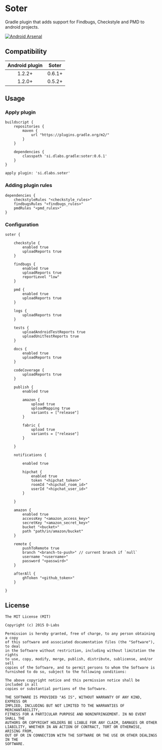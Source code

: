 # Soter

Gradle plugin that adds support for Findbugs, Checkstyle and PMD to android projects.

[![Android Arsenal](https://img.shields.io/badge/Android%20Arsenal-Soter-brightgreen.svg?style=flat)](http://android-arsenal.com/details/1/1842)

## Compatibility

| Android plugin | Soter  |
| :------------: | :----: |
| 1.2.2+         | 0.6.1+ |
| 1.2.0+      | 0.5.2+ |

## Usage

### Apply plugin

    buildscript {
        repositories {
            maven {
                url "https://plugins.gradle.org/m2/"
            }
        }
    
        dependencies {
            classpath 'si.dlabs.gradle:soter:0.6.1'
        }
    }
    
    apply plugin: 'si.dlabs.soter'
    
### Adding plugin rules

    dependencies {
        checkstyleRules "<checkstyle_rules>"
        findbugsRules "<findbugs_rules>"
        pmdRules "<pmd_rules>"
    }
    
### Configuration

    soter {
        
        checkstyle {
            enabled true
            uploadReports true
        }
    
        findbugs {
            enabled true
            uploadReports true
            reportLevel "low"
        }
        
        pmd {
            enabled true
            uploadReports true
        }
        
        logs {
            uploadReports true
        }
        
        tests {
            uploadAndroidTestReports true
            uploadUnitTestReports true
        }

        docs {
            enabled true
            uploadReports true
        }

        codeCoverage {
            uploadReports true
        }
        
        publish {
            enabled true
        
            amazon {
                upload true
                uploadMapping true
                variants = ["release"]
            }

            fabric {
                upload true
                variants = ["release"]
            }

        }
        
        notifications {
    
            enabled true
        
            hipchat {
                enabled true
                token "<hipchat_token>"
                roomId "<hipchat_room_id>"
                userId "<hipchat_user_id>"
            }
        
        }
        
        amazon {
            enabled true
            accessKey "<amazon_access_key>"
            secretKey "<amazon_secret_key>"
            bucket "<bucket>"
            path "path/in/amazon/bucket"
        }
        
        remote {
            pushToRemote true
            branch "<branch-to-push>" // current branch if `null`
            username "<username>"
            password "<passwird>"
        }
        
        afterAll {
            ghToken "<github_token>"
        }
        
    }

## License 

    The MIT License (MIT)
    
    Copyright (c) 2015 D·Labs
    
    Permission is hereby granted, free of charge, to any person obtaining a copy
    of this software and associated documentation files (the "Software"), to deal
    in the Software without restriction, including without limitation the rights
    to use, copy, modify, merge, publish, distribute, sublicense, and/or sell
    copies of the Software, and to permit persons to whom the Software is
    furnished to do so, subject to the following conditions:
    
    The above copyright notice and this permission notice shall be included in all
    copies or substantial portions of the Software.
    
    THE SOFTWARE IS PROVIDED "AS IS", WITHOUT WARRANTY OF ANY KIND, EXPRESS OR
    IMPLIED, INCLUDING BUT NOT LIMITED TO THE WARRANTIES OF MERCHANTABILITY,
    FITNESS FOR A PARTICULAR PURPOSE AND NONINFRINGEMENT. IN NO EVENT SHALL THE
    AUTHORS OR COPYRIGHT HOLDERS BE LIABLE FOR ANY CLAIM, DAMAGES OR OTHER
    LIABILITY, WHETHER IN AN ACTION OF CONTRACT, TORT OR OTHERWISE, ARISING FROM,
    OUT OF OR IN CONNECTION WITH THE SOFTWARE OR THE USE OR OTHER DEALINGS IN THE
    SOFTWARE.
